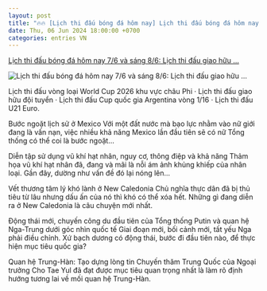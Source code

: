 ```yaml
---
layout: post
title: "🔥🔥 [Lịch thi đấu bóng đá hôm nay] Lịch thi đấu bóng đá hôm nay 7/6 và sáng 8/6: Lịch thi đấu giao hữu ..."
date: Thu, 06 Jun 2024 18:00:00 +0700
categories: entries VN
---
```

[Lịch thi đấu bóng đá hôm nay 7/6 và sáng 8/6: Lịch thi đấu giao hữu ...](https://baoquocte.vn/lich-thi-dau-bong-da-hom-nay-76-va-sang-86-lich-thi-dau-giao-huu-doi-tuyen-duc-vs-hy-lap-vong-loai-world-cup-2026-khu-vuc-chau-phi-273690.html)

![Lịch thi đấu bóng đá hôm nay 7/6 và sáng 8/6: Lịch thi đấu giao hữu ...](https://cdn.baoquocte.vn/stores/news_dataimages/nguyennga/052022/14/11/in_social/3805_lYch_thi_dau_bong_da.jpg?randTime=1717678172)

Lịch thi đấu vòng loại World Cup 2026 khu vực châu Phi · Lịch thi đấu giao hữu đội tuyển · Lịch thi đấu Cup quốc gia Argentina vòng 1/16 · Lịch thi đấu U21 Euro.

Bước ngoặt lịch sử ở Mexico Với một đất nước mà bạo lực nhằm vào nữ giới đang là vấn nạn, việc nhiều khả năng Mexico lần đầu tiên sẽ có nữ Tổng thống có thể coi là bước ngoặt...

Diễn tập sử dụng vũ khí hạt nhân, nguy cơ, thông điệp và khả năng Thảm họa vũ khí hạt nhân đã, đang và mãi là nỗi ám ảnh khủng khiếp của nhân loại. Gần đây, dường như vấn đề đó lại nóng lên...

Vết thương tâm lý khó lành ở New Caledonia Chủ nghĩa thực dân đã bị thủ tiêu từ lâu nhưng dấu ấn của nó thì khó có thể xóa hết. Những gì đang diễn ra ở New Caledonia là câu chuyện mới nhất.

Động thái mới, chuyến công du đầu tiên của Tổng thống Putin và quan hệ Nga-Trung dưới góc nhìn quốc tế Giai đoạn mới, bối cảnh mới, tất yếu Nga phải điều chỉnh. Xứ bạch dương có động thái, bước đi đầu tiên nào, để thực hiện mục tiêu quốc gia?

Quan hệ Trung-Hàn: Tạo dựng lòng tin Chuyến thăm Trung Quốc của Ngoại trưởng Cho Tae Yul đã đạt được mục tiêu quan trọng nhất là làm rõ định hướng tương lai về mối quan hệ Trung-Hàn.

